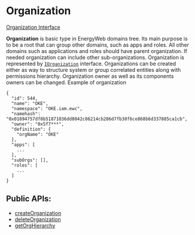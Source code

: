 # Organization

[Organization Interface](../api/interfaces/modules_domains.IOrganization.md)

**Organization** is basic type in EnergyWeb domains tree. Its main purpose is to be a root that can group other domains, such as apps and roles.
All other domains such as applications and roles should have parent organization.
If needed organization can include other sub-organizations. Organization is represented by
[`IOrganization`](../api/interfaces/modules_domains.IOrganization.md) interface. Organizations can
be created either as way to structure system or group correlated entities along with permissions hierarchy.
Organization owner as well as its components owners can be changed.
Example of organization

```
{
  "id": 544,
  "name": "OKE",
  "namespace": "OKE.iam.ewc",
  "namehash": "0x01894757df8b51871036dd8042c86214cb286d7fb30f6ce868b6d337885ca1cb",
  "owner": "0x5f7***",
  "definition": {
    "orgName": "OKE"
  },
  "apps": [
    ...
  ],
  "subOrgs": [],
  "roles": [
    ...
  ]
}
```

## Public APIs:

-   [createOrganization](../api/classes/modules_domains.DomainsService.md#createorganization)
-   [deleteOrganization](../api/classes/modules_domains.DomainsService.md#deleteorganization)
-   [getOrgHierarchy](../api/classes/modules_domains.DomainsService.md#getorghierarchy)
